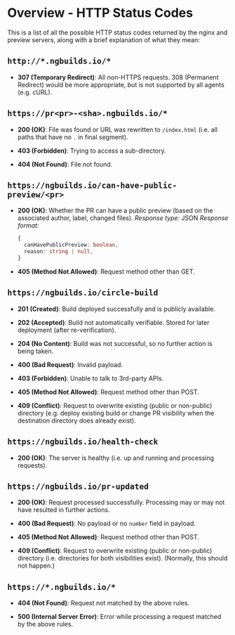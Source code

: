 # Overview - HTTP Status Codes


This is a list of all the possible HTTP status codes returned by the nginx and preview servers,
along with a brief explanation of what they mean:


## `http://*.ngbuilds.io/*`

- **307 (Temporary Redirect)**:
  All non-HTTPS requests. 308 (Permanent Redirect) would be more appropriate, but is not supported
  by all agents (e.g. cURL).


## `https://pr<pr>-<sha>.ngbuilds.io/*`

- **200 (OK)**:
  File was found or URL was rewritten to `/index.html` (i.e. all paths that have no `.` in final
  segment).

- **403 (Forbidden)**:
  Trying to access a sub-directory.

- **404 (Not Found)**:
  File not found.


## `https://ngbuilds.io/can-have-public-preview/<pr>`

- **200 (OK)**:
  Whether the PR can have a public preview (based on the associated author, label, changed files).
  _Response type:_ JSON
  _Response format:_
  ```ts
  {
    canHavePublicPreview: boolean,
    reason: string | null,
  }
  ```

- **405 (Method Not Allowed)**:
  Request method other than GET.


## `https://ngbuilds.io/circle-build`

- **201 (Created)**:
  Build deployed successfully and is publicly available.

- **202 (Accepted)**:
  Build not automatically verifiable. Stored for later deployment (after re-verification).

- **204 (No Content)**:
  Build was not successful, so no further action is being taken.

- **400 (Bad Request)**:
  Invalid payload.

- **403 (Forbidden)**:
  Unable to talk to 3rd-party APIs.

- **405 (Method Not Allowed)**:
  Request method other than POST.

- **409 (Conflict)**:
  Request to overwrite existing (public or non-public) directory (e.g. deploy existing build or
  change PR visibility when the destination directory does already exist).


## `https://ngbuilds.io/health-check`

- **200 (OK)**:
  The server is healthy (i.e. up and running and processing requests).


## `https://ngbuilds.io/pr-updated`

- **200 (OK)**:
  Request processed successfully. Processing may or may not have resulted in further actions.

- **400 (Bad Request)**:
  No payload or no `number` field in payload.

- **405 (Method Not Allowed)**:
  Request method other than POST.

- **409 (Conflict)**:
  Request to overwrite existing (public or non-public) directory (i.e. directories for both
  visibilities exist).
  (Normally, this should not happen.)


## `https://*.ngbuilds.io/*`

- **404 (Not Found)**:
  Request not matched by the above rules.

- **500 (Internal Server Error)**:
  Error while processing a request matched by the above rules.
